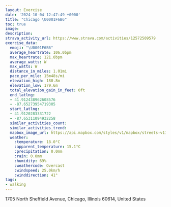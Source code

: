 ```yaml
---
layout: Exercise
date: '2024-10-04 12:47:49 +0000'
title: "Chicago \U0001F6B6"
toc: true
image:
description:
strava_activity_url: https://www.strava.com/activities/12572509579
exercise_data:
  emoji: "\U0001F6B6"
  average_heartrate: 106.0bpm
  max_heartrate: 121.0bpm
  average_watts: W
  max_watts: W
  distance_in_miles: 1.01mi
  pace_per_mile: 15m48s/mi
  elevation_high: 180.8m
  elevation_low: 179.6m
  total_elevation_gain_in_feet: 0ft
  end_latlng:
  - 41.912438962608576
  - -87.65273954719305
  start_latlng:
  - 41.9120283331722
  - -87.65311094932258
  similar_activities_count:
  similar_activities_trend:
  mapbox_image_url: https://api.mapbox.com/styles/v1/mapbox/streets-v11/static/path-5+787af2-1.0(mtx~Flv~uOnAB%5CCh%40A%60%40GLG%7C%40k%40l%40g%40n%40c%40t%40q%40v%40g%40Z%5DzCaCb%40Sn%40GPGp%40k%40%5EQT%5BRMFAFK%5CE%40CACEEa%40VMDOPaAx%40eChBmA%60As%40X%5Df%40%5D%5CsAdAmCpBc%40b%40C%40GGE_%40EVEBE%40IIISGA%5DHuAEeBB),pin-s-s+e5b22e(-87.65303,41.91063),pin-s-f+89ae00(-87.65303000000002,41.91104)/auto/800x800?access_token=pk.eyJ1Ijoiam9zaGJlY2ttYW4iLCJhIjoiY205eWR2aDd1MWZ6djJrbXc4a3M0bWZleiJ9.XiG9OWkNcZk2QzjJbxLB4A
  weather:
    :temperature: 18.0°C
    :apparent_temperature: 15.1°C
    :precipitation: 0.0mm
    :rain: 0.0mm
    :humidity: 69%
    :weathercode: Overcast
    :windspeed: 25.0km/h
    :winddirection: 41°
tags:
- walking
---
```

1705 North Sheffield Avenue, Chicago, Illinois 60614, United States
